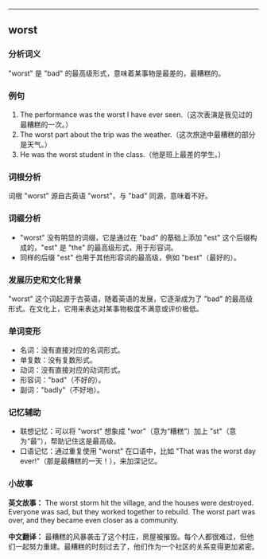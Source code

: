 
---------------
## worst
### 分析词义
"worst" 是 "bad" 的最高级形式，意味着某事物是最差的，最糟糕的。

### 例句
1. The performance was the worst I have ever seen.（这次表演是我见过的最糟糕的一次。）
2. The worst part about the trip was the weather.（这次旅途中最糟糕的部分是天气。）
3. He was the worst student in the class.（他是班上最差的学生。）

### 词根分析
词根 "worst" 源自古英语 "worst"，与 "bad" 同源，意味着不好。

### 词缀分析
- "worst" 没有明显的词缀，它是通过在 "bad" 的基础上添加 "est" 这个后缀构成的，"est" 是 "the" 的最高级形式，用于形容词。
- 同样的后缀 "est" 也用于其他形容词的最高级，例如 "best"（最好的）。

### 发展历史和文化背景
"worst" 这个词起源于古英语，随着英语的发展，它逐渐成为了 "bad" 的最高级形式。在文化上，它用来表达对某事物极度不满意或评价极低。

### 单词变形
- 名词：没有直接对应的名词形式。
- 单复数：没有复数形式。
- 动词：没有直接对应的动词形式。
- 形容词："bad"（不好的）。
- 副词："badly"（不好地）。

### 记忆辅助
- 联想记忆：可以将 "worst" 想象成 "wor"（意为“糟糕”）加上 "st"（意为“最”），帮助记住这是最高级。
- 口语记忆：通过重复使用 "worst" 在口语中，比如 "That was the worst day ever!"（那是最糟糕的一天！），来加深记忆。

### 小故事
**英文故事：**
The worst storm hit the village, and the houses were destroyed. Everyone was sad, but they worked together to rebuild. The worst part was over, and they became even closer as a community.

**中文翻译：**
最糟糕的风暴袭击了这个村庄，房屋被摧毁。每个人都很难过，但他们一起努力重建。最糟糕的时刻过去了，他们作为一个社区的关系变得更加紧密。

